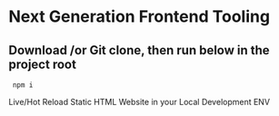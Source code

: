 # Next Generation Frontend Tooling
 
 ## Download /or Git clone, then run below in the project root
```
 npm i 
```
Live/Hot Reload Static HTML Website in your Local Development ENV
